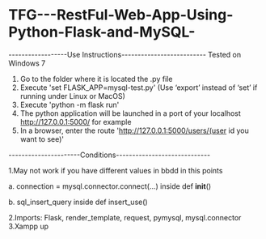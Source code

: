 # TFG---RestFul-Web-App-Using-Python-Flask-and-MySQL-
------------------Use Instructions--------------------------
Tested on Windows 7
1. Go to the folder where it is located the .py file
2. Execute 'set FLASK_APP=mysql-test.py' (Use ‘export’ instead of ‘set’ if running under Linux or MacOS)
3. Execute 'python -m flask run'
4. The python application will be launched in a port of your localhost http://127.0.0.1:5000/ for example
5. In a browser, enter the route 'http://127.0.0.1:5000/users/(user id you want to see)'



----------------------Conditions-----------------------------

1.May not work if you have different values in bbdd in this points

  a. connection = mysql.connector.connect(...) inside def __init__()
  
  b. sql_insert_query inside def insert_use()
  
2.Imports: Flask, render_template, request, pymysql, mysql.connector
3.Xampp up
